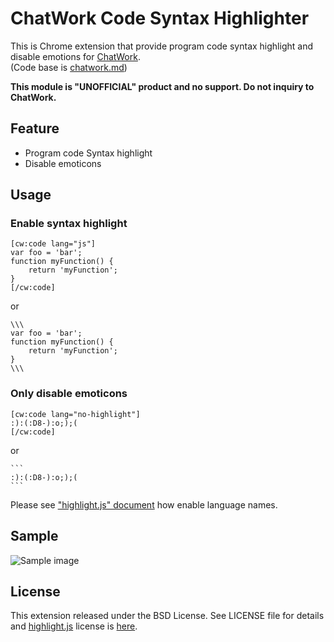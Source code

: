 # ChatWork Code Syntax Highlighter

This is Chrome extension that provide program code syntax highlight and disable emotions for [ChatWork](http://www.chatwork.com/).  
(Code base is [chatwork.md](https://github.com/tan-yuki/chatwork.md))

**This module is "UNOFFICIAL" product and no support. Do not inquiry to ChatWork.**

## Feature

* Program code Syntax highlight
* Disable emoticons

## Usage

### Enable syntax highlight

```
[cw:code lang="js"]
var foo = 'bar';
function myFunction() {
    return 'myFunction';
}
[/cw:code]
```

or

<pre><code>\\\
var foo = 'bar';
function myFunction() {
    return 'myFunction';
}
\\\</code></pre>

### Only disable emoticons

```
[cw:code lang="no-highlight"]
:):(:D8-):o;);(
[/cw:code]
```

or

<pre><code>```
:):(:D8-):o;);(
```</code></pre>

Please see ["highlight.js" document](http://highlightjs.readthedocs.org/en/latest/css-classes-reference.html) how enable language names.

## Sample

![Sample image](sample.png)

## License

This extension released under the BSD License. See LICENSE file for details and [highlight.js](https://highlightjs.org/) license is [here](https://github.com/isagalaev/highlight.js/blob/master/LICENSE).